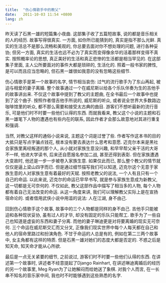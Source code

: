 ```yaml
---
title:  "伤心情歌手中的教父"
date:   2011-10-03 11:54 +0800
lang: zh
---
```


昨天读了石黑一雄的短篇集小夜曲. 这部集子收了五篇短故事, 说的都是音乐相关的人的经历. 故事写得很真实. 一方面, 如你所已能猜到的, 真实是指不那么光鲜. 真实的生活总不是那么流畅和美观的, 你总要去面对你不想处理的问题, 进行各种妥协; 但另一方面, 真实的生活也远不必为了真实而变得像余华的活着那样变得不真实. 按照概率论的思想, 真正美好的生活和真正悲惨的生活都是相当罕见的. 在这部集子里面, 主人公所要面对的事件大都是琐碎的, 生活化的. 照着一般书家的脾性, 是可以而且应当忽略的, 但石黑一雄很如我意的没有忽略这些细节.

伤心情歌手是第一个故事的名字, 情节相当哀伤: 过气的流行歌手为了东山再起, 被迫与相爱的妻子离婚. 整个故事通过一个在威尼斯以给各个乐队伴奏为生的吉他手的故事讲出来. 不仅这个故事中提到了教父的主题曲, 在全书最后一个故事中也提到了这个曲子. 按照作者借吉他手所说的, 威尼斯的听众, 或者说全世界大多数路边咖啡馆里的听众, 都不那么需要和接受太古典的曲目. 游客们不想听最新的流行音乐, 可是他们时不时要一些他们认得的东西. 而就我看来, 教父这个小说的主题和石黑一雄笔下人物的遭遇也有些内在的联系, 因此作者才会那么故意地对其进行重复和强调.

当然, 对教父这样的通俗小说来说, 主题这个词是过誉了些. 作者写作这本书的目的大抵只是写点字骗点钱花, 根本没有要去表达什么思考和意愿. 迈克尔本来是黑社会家族里离经叛道的那个人, 从小就对家族生意没兴趣, 和早早帮父亲干活的大哥不一样, 他进大学读书, 后来还自愿报名参加二战, 甚至还得到表彰. 但在家族遭遇大变故时, 他还是一步一步被卷入家族生意. 如果仅此而已, 那么整个教父的情节就仅仅是逼上梁山四字而已. 但是通过细节描写我们可以知道, 迈克尔这个无意于家族生意的人对家族生意有着最好的天赋. 按照老教父的说法, 一个人有且只有一个自己的命运. 以此来说, 迈克尔的命运已早早书写, 就是参与家族生意成为新教父, 这一切都是无可奈何的. 不仅如此, 教父这部作品中描写了相当多的人物, 每个人物都有着自己无法改变的命运. 从这一角度来讲, 我们可以理解教父实际上是在宣扬宿命论的. 或者借用武侠小说中用滥的说法: 人在江湖, 身不由己.

回到伤心情歌手这个故事, 故事中的三个人物都是同样的身不由己. 吉他手只能被迫和各种现状妥协, 虽有过人的才华, 却没有固定的乐队只能帮工. 歌手为了一些自己也知道是虚妄的东西和妻子分离. 而他的妻子琳迪更是对将要离婚的现实无可奈何. 三个命运在威尼斯交汇而又分叉, 正像我们现实世界中每个人每天都在自己和他人的宿命里路过和扮演角色. 不甘于命运的人总是有的, 例如在第二三两个故事中, 女主角都有这样的特质. 但是石黑一雄对她们的态度大都是否定的. 不惑之后是知天命, 知天命才能从心所欲.

最后是一点无关紧要的细节, 之前说过, 游客们时不时要一些他们认得的东西. 在讲述第一个故事时, 讲述者不经意提起了Django Rainhart, 在讲述琳迪离婚后的经历的另一个故事里, Meg Ryan为了让她解闷而给她送了象棋. 对我个人而言, 在一长串不知名的音乐家中间, 我也时不时能够遇到这些熟悉的名字.

